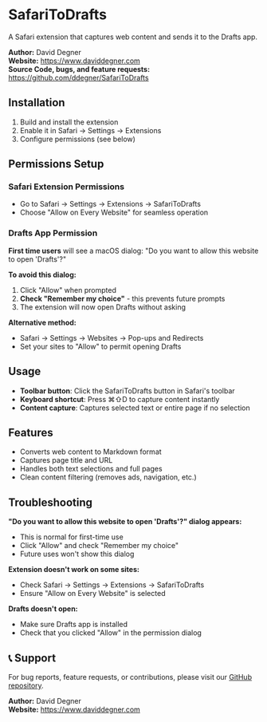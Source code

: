 # SafariToDrafts

A Safari extension that captures web content and sends it to the Drafts app.

**Author:** David Degner  
**Website:** https://www.daviddegner.com  
**Source Code, bugs, and feature requests:** https://github.com/ddegner/SafariToDrafts

## Installation

1. Build and install the extension
2. Enable it in Safari → Settings → Extensions
3. Configure permissions (see below)

## Permissions Setup

### Safari Extension Permissions
- Go to Safari → Settings → Extensions → SafariToDrafts
- Choose "Allow on Every Website" for seamless operation

### Drafts App Permission
**First time users** will see a macOS dialog: "Do you want to allow this website to open 'Drafts'?"

**To avoid this dialog:**
1. Click "Allow" when prompted
2. **Check "Remember my choice"** - this prevents future prompts
3. The extension will now open Drafts without asking

**Alternative method:**
- Safari → Settings → Websites → Pop-ups and Redirects
- Set your sites to "Allow" to permit opening Drafts

## Usage

- **Toolbar button**: Click the SafariToDrafts button in Safari's toolbar
- **Keyboard shortcut**: Press ⌘⇧D to capture content instantly
- **Content capture**: Captures selected text or entire page if no selection

## Features

- Converts web content to Markdown format
- Captures page title and URL
- Handles both text selections and full pages
- Clean content filtering (removes ads, navigation, etc.)

## Troubleshooting

**"Do you want to allow this website to open 'Drafts'?" dialog appears:**
- This is normal for first-time use
- Click "Allow" and check "Remember my choice"
- Future uses won't show this dialog

**Extension doesn't work on some sites:**
- Check Safari → Settings → Extensions → SafariToDrafts
- Ensure "Allow on Every Website" is selected

**Drafts doesn't open:**
- Make sure Drafts app is installed
- Check that you clicked "Allow" in the permission dialog 

## 📞 Support

For bug reports, feature requests, or contributions, please visit our [GitHub repository](https://github.com/ddegner/SafariToDrafts).

**Author:** David Degner  
**Website:** https://www.daviddegner.com 